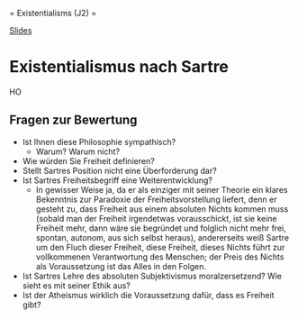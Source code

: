 = Existentialisms (J2) =

[Slides](https://dorkeinath.github.io/slides_html/ethik-slides/Sartre.html#/)

# Existentialismus nach Sartre

HO

## Fragen zur Bewertung

* Ist Ihnen diese Philosophie sympathisch?
    * Warum? Warum nicht?
* Wie würden Sie Freiheit definieren?
* Stellt Sartres Position nicht eine Überforderung dar?
* Ist Sartres Freiheitsbegriff eine Weiterentwicklung?
    * In gewisser Weise ja, da er als einziger mit seiner Theorie ein klares Bekenntnis zur Paradoxie der Freiheitsvorstellung liefert, denn er gesteht zu, dass Freiheit aus einem absoluten Nichts kommen muss (sobald man der Freiheit irgendetwas vorausschickt, ist sie keine Freiheit mehr, dann wäre sie begründet und folglich nicht mehr frei, spontan, autonom, aus sich selbst heraus), andererseits weiß Sartre um den Fluch dieser Freiheit, diese Freiheit, dieses Nichts führt zur vollkommenen Verantwortung des Menschen; der Preis des Nichts als Voraussetzung ist das Alles in den Folgen.
*  Ist Sartres Lehre des absoluten Subjektivismus moralzersetzend? Wie sieht es mit seiner Ethik aus?
* Ist der Atheismus wirklich die Voraussetzung dafür, dass es Freiheit gibt?
